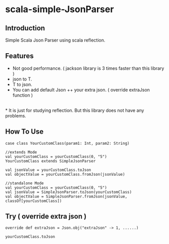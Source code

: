 # scala-simple-JsonParser

## Introduction
Simple Scala Json Parser using scala reflection. </br> 

## Features
* Not good performance. ( jackson library is 3 times faster than this library )
* json to T.
* T to json.
* You can add default Json ++ your extra json. ( override extraJson function )
</br>
* It is just for studying reflection. But this library does not have any problems.

## How To Use
    case class YourCustomClass(param1: Int, param2: String)

    //extends Mode
    val yourCustomClass = yourCustomClass(0, "5")
    YourCustomClass extends SimpleJsonParser

    val jsonValue = yourCustomClass.toJson
    val objectValue = yourCustomClass.fromJson(jsonValue)

    //standalone Mode
    val yourCustomClass = yourCustomClass(0, "5")
    val jsonValue = SimpleJsonParser.toJson(yourCustomClass)
    val objectValue = SimpleJsonParser.fromJson(jsonValue, classOf[yourCustomClass])

## Try ( override extra json )
    override def extraJson = Json.obj("extraJson" -> 1, ......)
    
    yourCustomClass.toJson

